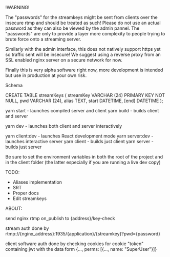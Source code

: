 !WARNING!

The "passwords" for the streamkeys might be sent from clients over the insecure rtmp and should be treated as such! Please do not use an actual password as they can also be viewed by the admin pannel. The "passwords" are only to provide a layer more complexity to people trying to brute force onto a streaming server.

Similarly with the admin interface, this does not natively support https yet so traffic sent will be insecure! We suggest using a reverse proxy from an SSL enabled nginx server on a secure network for now.

Finally this is very alpha software right now, more development is intended but use in production at your own risk.

Schema

CREATE TABLE streamKeys (
    streamKey VARCHAR (24) PRIMARY KEY
                           NOT NULL,
    pwd       VARCHAR (24),
    alias     TEXT,
    start     DATETIME,
    [end]     DATETIME
);


yarn start - launches compiled server and client
yarn build - builds client and server

yarn dev - launches both client and server interactively

yarn client:dev - launches React development mode
yarn server:dev - launches interactive server
yarn client - builds just client
yarn server - builds just server

Be sure to set the environment variables in both the root of the project and in the client folder (the latter especially if you are running a live dev copy)

TODO:
- Aliases implementation
- SRT
- Proper docs
- Edit streamkeys

ABOUT:

send nginx rtmp on_publish to {address}/key-check

stream auth done by rtmp://{nginx_address}:1935/{application}/{streamkey}?pwd={password}

client software auth done by checking cookies for cookie "token" containing jwt with the data form {..., perms: [{..., name: "SuperUser"}]}